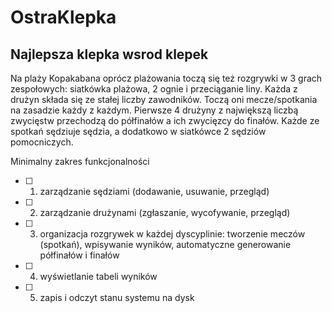 # OstraKlepka
## Najlepsza klepka wsrod klepek

Na plaży Kopakabana oprócz plażowania toczą się też rozgrywki w 3 grach zespołowych: siatkówka plażowa, 2 ognie i przeciąganie liny. Każda z drużyn składa się ze stałej liczby zawodników. Toczą oni mecze/spotkania na zasadzie każdy z każdym. Pierwsze 4 drużyny z największą liczbą zwycięstw przechodzą do półfinałów a ich zwycięzcy do finałów. Każde ze spotkań sędziuje sędzia, a dodatkowo w siatkówce 2 sędziów pomocniczych.

Minimalny zakres funkcjonalności

- [ ] 1. zarządzanie sędziami (dodawanie, usuwanie, przegląd)
- [ ] 2. zarządzanie drużynami (zgłaszanie, wycofywanie, przegląd)
- [ ] 3. organizacja rozgrywek w każdej dyscyplinie: tworzenie meczów (spotkań), wpisywanie wyników, automatyczne generowanie półfinałów i finałów
- [ ] 4. wyświetlanie tabeli wyników
- [ ] 5. zapis i odczyt stanu systemu na dysk
